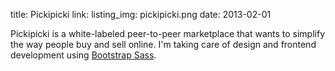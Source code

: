 title: Pickipicki
link:
listing_img: pickipicki.png
date: 2013-02-01

Pickipicki is a white-labeled peer-to-peer marketplace that wants to simplify the way people buy and sell online. I'm taking care of design and frontend development using [Bootstrap Sass](https://github.com/thomas-mcdonald/bootstrap-sass).